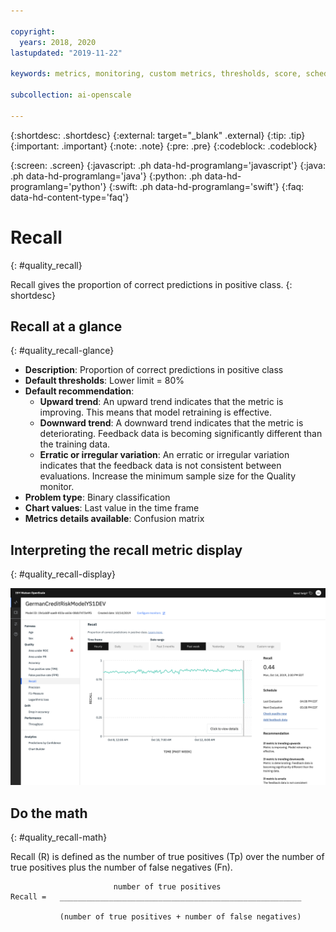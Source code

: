 ```yaml
---

copyright:
  years: 2018, 2020
lastupdated: "2019-11-22"

keywords: metrics, monitoring, custom metrics, thresholds, score, schedule, recommendation

subcollection: ai-openscale

---
```


{:shortdesc: .shortdesc}
{:external: target="_blank" .external}
{:tip: .tip}
{:important: .important}
{:note: .note}
{:pre: .pre}
{:codeblock: .codeblock}

{:screen: .screen}
{:javascript: .ph data-hd-programlang='javascript'}
{:java: .ph data-hd-programlang='java'}
{:python: .ph data-hd-programlang='python'}
{:swift: .ph data-hd-programlang='swift'}
{:faq: data-hd-content-type='faq'}

# Recall
{: #quality_recall}

Recall gives the proportion of correct predictions in positive class.
{: shortdesc}

## Recall at a glance
{: #quality_recall-glance}

- **Description**: Proportion of correct predictions in positive class
- **Default thresholds**: Lower limit = 80%
- **Default recommendation**:
   - **Upward trend**: An upward trend indicates that the metric is improving. This means that model retraining is effective.
   - **Downward trend**: A downward trend indicates that the metric is deteriorating. Feedback data is becoming significantly different than the training data.
   - **Erratic or irregular variation**: An erratic or irregular variation indicates that the feedback data is not consistent between evaluations. Increase the minimum sample size for the Quality monitor.
- **Problem type**: Binary classification
- **Chart values**: Last value in the time frame
- **Metrics details available**: Confusion matrix

## Interpreting the recall metric display
{: #quality_recall-display}

![the Recall chart is displayed.](images/wos-quality-recall.png)



## Do the math
{: #quality_recall-math}

Recall (R) is defined as the number of true positives (Tp) over the number of true positives plus the number of false negatives (Fn).

```
                       number of true positives
Recall =   ______________________________________________________

           (number of true positives + number of false negatives)
```
